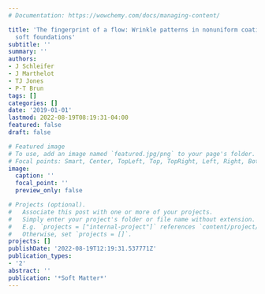 ```yaml
---
# Documentation: https://wowchemy.com/docs/managing-content/

title: 'The fingerprint of a flow: Wrinkle patterns in nonuniform coatings on pre-stretched
  soft foundations'
subtitle: ''
summary: ''
authors:
- J Schleifer
- J Marthelot
- TJ Jones
- P-T Brun
tags: []
categories: []
date: '2019-01-01'
lastmod: 2022-08-19T08:19:31-04:00
featured: false
draft: false

# Featured image
# To use, add an image named `featured.jpg/png` to your page's folder.
# Focal points: Smart, Center, TopLeft, Top, TopRight, Left, Right, BottomLeft, Bottom, BottomRight.
image:
  caption: ''
  focal_point: ''
  preview_only: false

# Projects (optional).
#   Associate this post with one or more of your projects.
#   Simply enter your project's folder or file name without extension.
#   E.g. `projects = ["internal-project"]` references `content/project/deep-learning/index.md`.
#   Otherwise, set `projects = []`.
projects: []
publishDate: '2022-08-19T12:19:31.537771Z'
publication_types:
- '2'
abstract: ''
publication: '*Soft Matter*'
---
```

